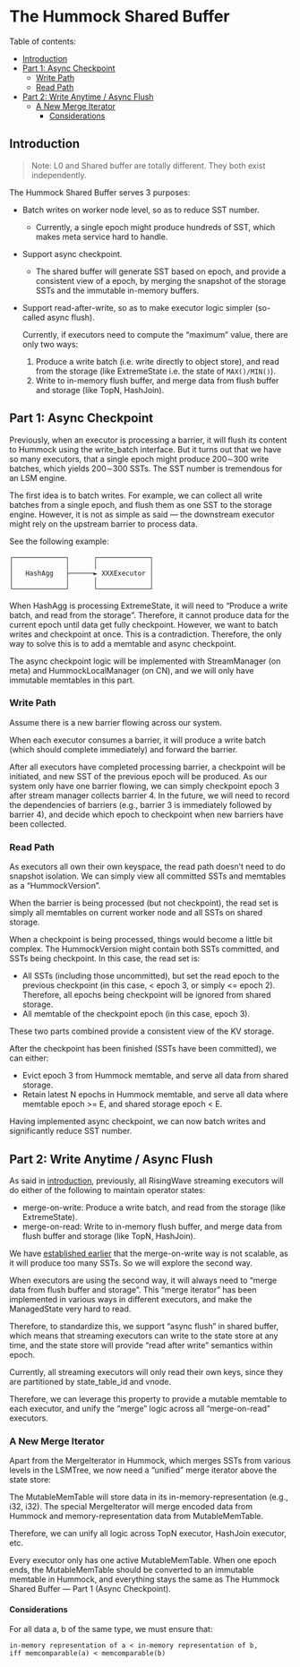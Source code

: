 # The Hummock Shared Buffer

Table of contents:

- [Introduction](#introduction)
- [Part 1: Async Checkpoint](#part-1-async-checkpoint)
  - [Write Path](#write-path)
  - [Read Path](#read-path)
- [Part 2: Write Anytime / Async Flush](#part-2-write-anytime--async-flush)
  - [A New Merge Iterator](#a-new-merge-iterator)
    - [Considerations](#considerations)

## Introduction

> Note: L0 and Shared buffer are totally different. They both exist independently.

The Hummock Shared Buffer serves 3 purposes:

- Batch writes on worker node level, so as to reduce SST number.

  - Currently, a single epoch might produce hundreds of SST, which makes meta service hard to handle.

- Support async checkpoint.

  - The shared buffer will generate SST based on epoch, and provide a consistent view of a epoch, by merging the snapshot of the storage SSTs and the immutable in-memory buffers.

- Support read-after-write, so as to make executor logic simpler (so-called async flush).

  Currently, if executors need to compute the “maximum” value, there are only two ways:
  1. Produce a write batch (i.e. write directly to object store), and read from the storage (like ExtremeState i.e. the state of `MAX()/MIN()`).
  2. Write to in-memory flush buffer, and merge data from flush buffer and storage (like TopN, HashJoin).

## Part 1: Async Checkpoint

Previously, when an executor is processing a barrier,
it will flush its content to Hummock using the write_batch interface.
But it turns out that we have so many executors,
that a single epoch might produce 200∼300 write batches,
which yields 200∼300 SSTs. The SST number is tremendous for an LSM engine.

The first idea is to batch writes.
For example, we can collect all write batches from a single epoch,
and flush them as one SST to the storage engine.
However, it is not as simple as said — the downstream executor might rely on the upstream barrier to process data.

See the following example:

```text
┌─────────────┐      ┌─────────────┐
│             │      │             │
│   HashAgg   ├──────► XXXExecutor │
│             │      │             │
└─────────────┘      └─────────────┘
```

When HashAgg is processing ExtremeState,
it will need to “Produce a write batch, and read from the storage”.
Therefore, it cannot produce data for the current epoch until data get fully checkpoint.
However, we want to batch writes and checkpoint at once.
This is a contradiction.
Therefore, the only way to solve this is to add a memtable and async checkpoint.

The async checkpoint logic will be implemented with StreamManager (on meta) and HummockLocalManager (on CN), and we will only have immutable memtables in this part.

### Write Path

Assume there is a new barrier flowing across our system.

When each executor consumes a barrier, it will produce a write batch (which should complete immediately) and forward the barrier.

After all executors have completed processing barrier, a checkpoint will be initiated, and new SST of the previous epoch will be produced. As our system only have one barrier flowing, we can simply checkpoint epoch 3 after stream manager collects barrier 4. In the future, we will need to record the dependencies of barriers (e.g., barrier 3 is immediately followed by barrier 4), and decide which epoch to checkpoint when new barriers have been collected.

### Read Path

As executors all own their own keyspace, the read path doesn’t need to do snapshot isolation. We can simply view all committed SSTs and memtables as a “HummockVersion”.

When the barrier is being processed (but not checkpoint), the read set is simply all memtables on current worker node and all SSTs on shared storage.

When a checkpoint is being processed, things would become a little bit complex. The HummockVersion might contain both SSTs committed, and SSTs being checkpoint. In this case, the read set is:

- All SSTs (including those uncommitted), but set the read epoch to the previous checkpoint (in this case, < epoch 3, or simply <= epoch 2). Therefore, all epochs being checkpoint will be ignored from shared storage.
- All memtable of the checkpoint epoch (in this case, epoch 3).

These two parts combined provide a consistent view of the KV storage.

After the checkpoint has been finished (SSTs have been committed), we can either:

- Evict epoch 3 from Hummock memtable, and serve all data from shared storage.
- Retain latest N epochs in Hummock memtable, and serve all data where memtable epoch >= E, and shared storage epoch < E.

Having implemented async checkpoint,
we can now batch writes and significantly reduce SST number.

## Part 2: Write Anytime / Async Flush

As said in [introduction](#introduction), previously, all RisingWave streaming executors will do either of the following to maintain operator states:

- merge-on-write: Produce a write batch, and read from the storage (like ExtremeState).
- merge-on-read: Write to in-memory flush buffer, and merge data from flush buffer and storage (like TopN, HashJoin).

We have [established earlier](#part-1-async-checkpoint) that the merge-on-write way is not scalable, as it will produce too many SSTs. So we will explore the second way.

When executors are using the second way,
it will always need to “merge data from flush buffer and storage”.
This “merge iterator” has been implemented in various ways in different executors,
and make the ManagedState very hard to read.

Therefore, to standardize this, we support “async flush” in shared buffer,
which means that streaming executors can write to the state store at any time,
and the state store will provide “read after write” semantics within epoch.

Currently, all streaming executors will only read their own keys, since they are partitioned by state_table_id and vnode.

Therefore, we can leverage this property to provide a mutable memtable to each executor,
and unify the “merge” logic across all “merge-on-read” executors.

### A New Merge Iterator

Apart from the MergeIterator in Hummock, which merges SSTs from various levels in the LSMTree,
we now need a “unified” merge iterator above the state store:

The MutableMemTable will store data in its in-memory-representation (e.g., i32, i32).
The special MergeIterator will merge encoded data from Hummock and memory-representation data from MutableMemTable.

Therefore, we can unify all logic across TopN executor, HashJoin executor, etc.

Every executor only has one active MutableMemTable. When one epoch ends, the MutableMemTable should be converted to an immutable memtable in Hummock, and everything stays the same as The Hummock Shared Buffer — Part 1 (Async Checkpoint).

#### Considerations

For all data a, b of the same type, we must ensure that:

```
in-memory representation of a < in-memory representation of b,
iff memcomparable(a) < memcomparable(b)
```